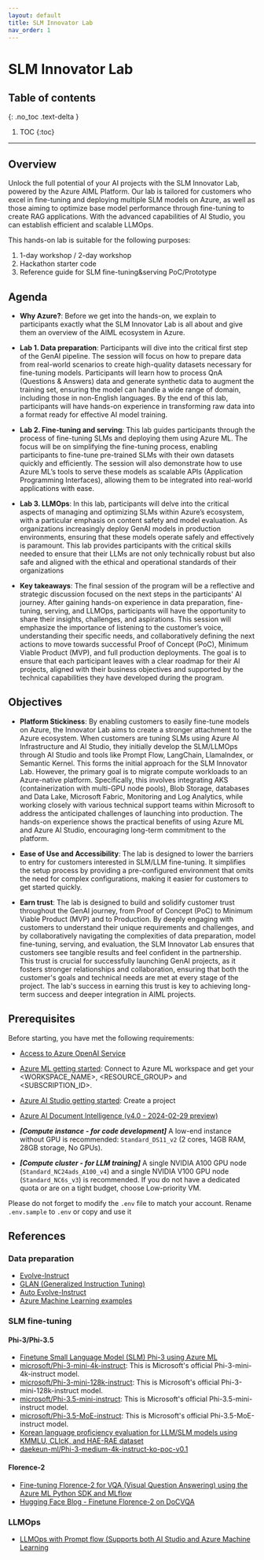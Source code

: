 ```yaml
---
layout: default
title: SLM Innovator Lab
nav_order: 1
---
```

# SLM Innovator Lab

## Table of contents
{: .no_toc .text-delta }

1. TOC
{:toc}

---

## Overview

Unlock the full potential of your AI projects with the SLM Innovator Lab, powered by the Azure AIML Platform. Our lab is tailored for customers who excel in fine-tuning and deploying multiple SLM models on Azure, as well as those aiming to optimize base model performance through fine-tuning to create RAG applications. With the advanced capabilities of AI Studio, you can establish efficient and scalable LLMOps.

This hands-on lab is suitable for the following purposes:

1. 1-day workshop / 2-day workshop
2. Hackathon starter code
3. Reference guide for SLM fine-tuning&serving PoC/Prototype

## Agenda
- **Why Azure?**: Before we get into the hands-on, we explain to participants exactly what the SLM Innovator Lab is all about and give them an overview of the AIML ecosystem in Azure. 

- **Lab 1. Data preparation**: Participants will dive into the critical first step of the GenAI pipeline. The session will focus on how to prepare data from real-world scenarios to create high-quality datasets necessary for fine-tuning models. Participants will learn how to process QnA (Questions & Answers) data and generate synthetic data to augment the training set, ensuring the model can handle a wide range of domain, including those in non-English languages. By the end of this lab, participants will have hands-on experience in transforming raw data into a format ready for effective AI model training. 

- **Lab 2. Fine-tuning and serving**: This lab guides participants through the process of fine-tuning SLMs and deploying them using Azure ML. The focus will be on simplifying the fine-tuning process, enabling participants to fine-tune pre-trained SLMs with their own datasets quickly and efficiently. The session will also demonstrate how to use Azure ML’s tools to serve these models as scalable APIs (Application Programming Interfaces), allowing them to be integrated into real-world applications with ease.  

- **Lab 3. LLMOps**: In this lab, participants will delve into the critical aspects of managing and optimizing SLMs within Azure’s ecosystem, with a particular emphasis on content safety and model evaluation. As organizations increasingly deploy GenAI models in production environments, ensuring that these models operate safely and effectively is paramount. This lab provides participants with the critical skills needed to ensure that their LLMs are not only technically robust but also safe and aligned with the ethical and operational standards of their organizations 

- **Key takeaways**: The final session of the program will be a reflective and strategic discussion focused on the next steps in the participants' AI journey. After gaining hands-on experience in data preparation, fine-tuning, serving, and LLMOps, participants will have the opportunity to share their insights, challenges, and aspirations. This session will emphasize the importance of listening to the customer’s voice, understanding their specific needs, and collaboratively defining the next actions to move towards successful Proof of Concept (PoC), Minimum Viable Product (MVP), and full production deployments. The goal is to ensure that each participant leaves with a clear roadmap for their AI projects, aligned with their business objectives and supported by the technical capabilities they have developed during the program. 

## Objectives
- **Platform Stickiness**: By enabling customers to easily fine-tune models on Azure, the Innovator Lab aims to create a stronger attachment to the Azure ecosystem.  When customers are tuning SLMs using Azure AI Infrastructure and AI Studio, they initially develop the SLM/LLMOps through AI Studio and tools like Prompt Flow, LangChain, LlamaIndex, or Semantic Kernel. This forms the initial approach for the SLM Innovator Lab. However, the primary goal is to migrate compute workloads to an Azure-native platform. Specifically, this involves integrating AKS (containerization with multi-GPU node pools), Blob Storage, databases and Data Lake, Microsoft Fabric, Monitoring and Log Analytics, while working closely with various technical support teams within Microsoft to address the anticipated challenges of launching into production. The hands-on experience shows the practical benefits of using Azure ML and Azure AI Studio, encouraging long-term commitment to the platform. 

- **Ease of Use and Accessibility**: The lab is designed to lower the barriers to entry for customers interested in SLM/LLM fine-tuning. It simplifies the setup process by providing a pre-configured environment that omits the need for complex configurations, making it easier for customers to get started quickly. 

- **Earn trust**: The lab is designed to build and solidify customer trust throughout the GenAI journey, from Proof of Concept (PoC) to Minimum Viable Product (MVP) and to Production. By deeply engaging with customers to understand their unique requirements and challenges, and by collaboratively navigating the complexities of data preparation, model fine-tuning, serving, and evaluation, the SLM Innovator Lab ensures that customers see tangible results and feel confident in the partnership. This trust is crucial for successfully launching GenAI projects, as it fosters stronger relationships and collaboration, ensuring that both the customer's goals and technical needs are met at every stage of the project. The lab's success in earning this trust is key to achieving long-term success and deeper integration in AIML projects. 


## Prerequisites
Before starting, you have met the following requirements:

- [Access to Azure OpenAI Service](https://go.microsoft.com/fwlink/?linkid=2222006)
- [Azure ML getting started](https://github.com/Azure/azureml-examples/tree/main/tutorials): Connect to Azure ML workspace and get your <WORKSPACE_NAME>, <RESOURCE_GROUP> and <SUBSCRIPTION_ID>.
- [Azure AI Studio getting started](https://aka.ms/azureaistudio): Create a project
- [Azure AI Document Intelligence (v4.0 - 2024-02-29 preview)](https://learn.microsoft.com/en-us/azure/ai-services/document-intelligence/overview?view=doc-intel-4.0.0)

- ***[Compute instance - for code development]*** A low-end instance without GPU is recommended: `Standard_DS11_v2` (2 cores, 14GB RAM, 28GB storage, No GPUs).
- ***[Compute cluster - for LLM training]*** A single NVIDIA A100 GPU node (`Standard_NC24ads_A100_v4`) and a single NVIDIA V100 GPU node (`Standard_NC6s_v3`) is recommended. If you do not have a dedicated quota or are on a tight budget, choose Low-priority VM.

Please do not forget to modify the `.env` file to match your account. Rename `.env.sample` to `.env` or copy and use it

## References

### Data preparation
- [Evolve-Instruct](https://arxiv.org/pdf/2304.12244)
- [GLAN (Generalized Instruction Tuning)](https://arxiv.org/pdf/2402.13064)
- [Auto Evolve-Instruct](https://arxiv.org/pdf/2406.00770)
- [Azure Machine Learning examples](https://github.com/Azure/azureml-examples)

### SLM fine-tuning

#### Phi-3/Phi-3.5
- [Finetune Small Language Model (SLM) Phi-3 using Azure ML](https://techcommunity.microsoft.com/t5/ai-machine-learning-blog/finetune-small-language-model-slm-phi-3-using-azure-machine/ba-p/4130399)
- [microsoft/Phi-3-mini-4k-instruct](https://huggingface.co/microsoft/Phi-3-mini-4k-instruct): This is Microsoft's official Phi-3-mini-4k-instruct model.
- [microsoft/Phi-3-mini-128k-instruct](https://huggingface.co/microsoft/Phi-3-mini-128k-instruct): This is Microsoft's official Phi-3-mini-128k-instruct model.
- [microsoft/Phi-3.5-mini-instruct](https://huggingface.co/microsoft/Phi-3.5-mini-instruct): This is Microsoft's official Phi-3.5-mini-instruct model.
- [microsoft/Phi-3.5-MoE-instruct](https://huggingface.co/microsoft/Phi-3.5-MoE-instruct): This is Microsoft's official Phi-3.5-MoE-instruct model.
- [Korean language proficiency evaluation for LLM/SLM models using KMMLU, CLIcK, and HAE-RAE dataset](https://github.com/daekeun-ml/evaluate-llm-on-korean-dataset)
- [daekeun-ml/Phi-3-medium-4k-instruct-ko-poc-v0.1](https://huggingface.co/daekeun-ml/Phi-3-medium-4k-instruct-ko-poc-v0.1)

#### Florence-2
- [Fine-tuning Florence-2 for VQA (Visual Question Answering) using the Azure ML Python SDK and MLflow](https://techcommunity.microsoft.com/t5/ai-machine-learning-blog/fine-tuning-florence-2-for-vqa-visual-question-answering-using/ba-p/4181123)
- [Hugging Face Blog - Finetune Florence-2 on DoCVQA](https://huggingface.co/blog/finetune-florence2)

### LLMOps
- [LLMOps with Prompt flow (Supports both AI Studio and Azure Machine Learning](https://github.com/microsoft/llmops-promptflow-template)